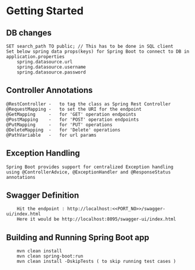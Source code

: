 # Getting Started

## DB changes

	SET search_path TO public; // This has to be done in SQL client
	Set below spring data props(keys) for Spring Boot to connect to DB in application.properties
		spring.datasource.url
		spring.datasource.username
		spring.datasource.password

## Controller Annotations

    @RestController -   to tag the class as Spring Rest Controller
    @RequestMapping -   to set the URI for the endpoint
    @GetMapping     -   for 'GET' operation endpoints
    @PostMapping    -   for 'POST' operation endpoints
    @PutMapping     -   for 'PUT' operations 
    @DeleteMapping  -   for 'Delete' operations
    @PathVariable   -   for url params

## Exception Handling
    
    Spring Boot provides support for centralized Exception handling
    using @ControllerAdvice, @ExceptionHandler and @ResponseStatus annotations

## Swagger Definition

        Hit the endpoint : http://localhost:<<PORT_NO>>/swagger-ui/index.html
        Here it would be http://localhost:8095/swagger-ui/index.html

## Building and Running Spring Boot app

        mvn clean install
        mvn clean spring-boot:run
        mvn clean install -DskipTests ( to skip running test cases )
